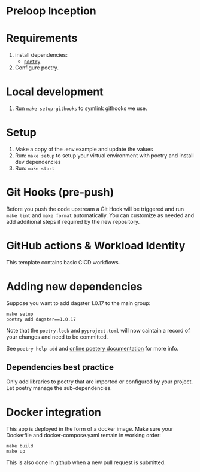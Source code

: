 # Preloop Inception
<Description>

# Requirements

1. install dependencies:
   * [`poetry`](https://python-poetry.org/docs/)
2. Configure poetry.
  
# Local development
1. Run `make setup-githooks` to symlink githooks we use.
<Steps required for local development>

# Setup

1. Make a copy of the .env.example and update the values
2. Run: `make setup` to setup your virtual environment with poetry and install dev dependencies
3. Run: `make start`

# Git Hooks (pre-push)
Before you push the code upstream a Git Hook will be triggered and run `make lint` and `make format` automatically. You can customize as needed and add additional steps if required by the new repository.

# GitHub actions & Workload Identity
This template contains basic CICD workflows.

# Adding new dependencies
Suppose you want to add dagster 1.0.17 to the main group:
```
make setup
poetry add dagster==1.0.17
```
Note that the `poetry.lock` and `pyproject.toml` will now caintain a record of your changes and need to be committed.

See `poetry help add` and [online poetery documentation](https://python-poetry.org/docs/cli/#add) for more info.

## Dependencies best practice
Only add libraries to poetry that are imported or configured by your project. Let poetry manage the sub-dependencies.

# Docker integration

This app is deployed in the form of a docker image. Make sure your Dockerfile and docker-compose.yaml remain in working order:
```
make build
make up
```
This is also done in github when a new pull request is submitted.
